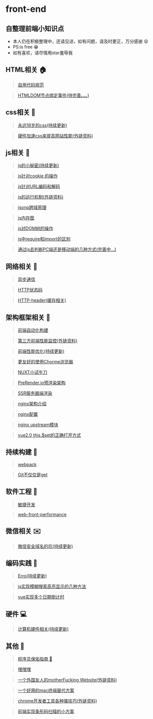 # front-end
## 自整理前端小知识点
* 本人仍在积极整理中，还请见谅，如有问题，请及时更正，万分感谢 :stuck_out_tongue_closed_eyes:
* PS:is free :grin: 
* 如有喜欢，请尽情用star羞辱我

## HTML相关 :house:
> [自用代码规范](./profiles/自用代码规范.md)

> [HTMLDOM节点绑定事件(待完善。。。)](./profiles/HTML_tabindex.md)

## css相关 :european_castle:
> [永远18岁的css(持续更新)](./profiles/永远18岁的css.md)

> [硬件加速css来提高网站性能(外链资料)](http://blog.teamtreehouse.com/increase-your-sites-performance-with-hardware-accelerated-css)

## js相关 :speak_no_evil:
> [js的小秘密(持续更新)](./profiles/js的小秘密.md)

> [js针对cookie 的操作](./profiles/js针对cookie的操作.md)

> [js针对URL编码和解码](./profiles/js针对URL编码和解码.md)

> [js的运行机制(外链资料)](http://www.ruanyifeng.com/blog/2014/10/event-loop.html)

> [jsonp跨域原理](./profiles/jsonp跨域原理.md)

> [js内存图](./profiles/js内存图.md)

> [js对DOM树的操作](./profiles/js对DOM树的操作.md)

> [js中require和import的区别](./profiles/js中require和import的区别.md)
 
> [通过js去判断PC端还是移动端的几种方式(完善中...)](./profiles/js判断设备.md)


## 网络相关 :postbox:
> [异步通信](./profiles/异步通信.md)

> [HTTP状态码](./profiles/HTTP状态码.md)

> [HTTP-header(缓存相关)](./profiles/HTTP_header.md)

## 架构框架相关 :construction:
> [前端自动化构建](./profiles/前端自动化构建.md)

> [第三方前端性能监控(外链资料)](https://docs.sentry.io/quickstart/)

> [前端性能优化(持续更新)](./profiles/前端性能优化.md)

> [更友好的使用Chorme浏览器](./profiles/chorme浏览器.md)

> [NUXT小试牛刀](./profiles/NUXT小试牛刀.md)

> [PreRender.io预渲染架构](./profiles/PreRender.io预渲染架构.md)

> [SSR服务器端渲染](./profiles/SSR服务器端渲染.md)

> [nginx架构介绍](./profiles/nginx基础.md)

> [nginx配置](./profiles/nginx配置.md)

> [nginx upstream模块](./profiles/nginx_upstream模块.md)

> [vue2.0 this.$set的正确打开方式](./profiles/vue_this.set.md)

## 持续构建 :articulated_lorry:
> [webpack](./profiles/webpack.md)

> [Git不仅仅是get](./profiles/Git不仅仅是get.md)

## 软件工程 :wrench:
> [敏捷开发](./profiles/敏捷开发.md)

> [web-front-performance](./profiles/web-front-performance.md)

## 微信相关 :envelope:
> [微信安全域名的坑(持续更新)](./profiles/微信安全域名的坑.md)

## 编码实践 :paperclip:
> [Erro(持续更新)](./profiles/Erro.md)

> [js实现模糊搜索高亮显示的几种方法](https://github.com/programmer-zhang/com.frontend.www/blob/master/src/views/highLight.vue)

> [vue实现多个日期倒计时](https://github.com/programmer-zhang/com.frontend.www/blob/master/src/views/countDown.vue)

## 硬件 :computer:
> [计算机硬件相关(持续更新)](./profiles/计算机硬件相关.md)

## 其他 :hankey:
> [程序员保佑指南 :pray: ](./profiles/程序员保佑指南.md)

> [嘿嘿嘿](./profiles/嘿嘿嘿.md)

> [一个外国友人的motherFucking Website(外链资料)](http://motherfuckingwebsite.com/)

> [一个好用的mac终端替代方案](./profiles/一个好用的mac终端替代方案.md)

> [chrome开发者工具各种骚技巧(外链资料)](https://juejin.im/post/5af53823f265da0b75282b0f?utm_source=gold_browser_extension)

> [前端实现条形码扫描的小方案](./profiles/quagga.js.md)